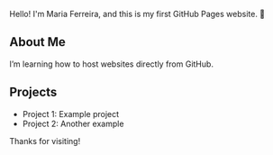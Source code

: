 Hello! I'm Maria Ferreira, and this is my first GitHub Pages website. 🎉  

## About Me
I’m learning how to host websites directly from GitHub.  

## Projects
- Project 1: Example project  
- Project 2: Another example  

Thanks for visiting!
